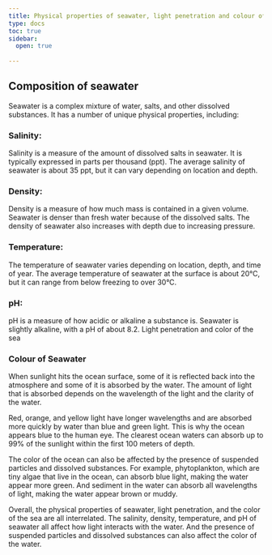 ```yaml
---
title: Physical properties of seawater, light penetration and colour of the sea
type: docs
toc: true
sidebar:
  open: true
  
---
```

## Composition of seawater

Seawater is a complex mixture of water, salts, and other dissolved substances. It has a number of unique physical properties, including:

### Salinity: 

Salinity is a measure of the amount of dissolved salts in seawater. It is typically expressed in parts per thousand (ppt). The average salinity of seawater is about 35 ppt, but it can vary depending on location and depth.

### Density: 
Density is a measure of how much mass is contained in a given volume. Seawater is denser than fresh water because of the dissolved salts. The density of seawater also increases with depth due to increasing pressure.

### Temperature: 

The temperature of seawater varies depending on location, depth, and time of year. The average temperature of seawater at the surface is about 20°C, but it can range from below freezing to over 30°C.

### pH: 

pH is a measure of how acidic or alkaline a substance is. Seawater is slightly alkaline, with a pH of about 8.2.
Light penetration and color of the sea


### Colour of Seawater

When sunlight hits the ocean surface, some of it is reflected back into the atmosphere and some of it is absorbed by the water. The amount of light that is absorbed depends on the wavelength of the light and the clarity of the water.

Red, orange, and yellow light have longer wavelengths and are absorbed more quickly by water than blue and green light. This is why the ocean appears blue to the human eye. The clearest ocean waters can absorb up to 99% of the sunlight within the first 100 meters of depth.

The color of the ocean can also be affected by the presence of suspended particles and dissolved substances. For example, phytoplankton, which are tiny algae that live in the ocean, can absorb blue light, making the water appear more green. And sediment in the water can absorb all wavelengths of light, making the water appear brown or muddy.

Overall, the physical properties of seawater, light penetration, and the color of the sea are all interrelated. The salinity, density, temperature, and pH of seawater all affect how light interacts with the water. And the presence of suspended particles and dissolved substances can also affect the color of the water.
